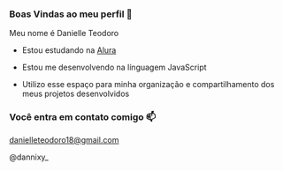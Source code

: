 ### Boas Vindas ao meu perfil 💜

Meu nome é Danielle Teodoro 

- Estou estudando na [Alura](https://www.alura.com.br)
  
- Estou me desenvolvendo na línguagem JavaScript
- Utilizo esse espaço para minha organização e compartilhamento dos meus projetos desenvolvidos

### Você entra em contato comigo 📫

danielleteodoro18@gmail.com

@dannixy_

